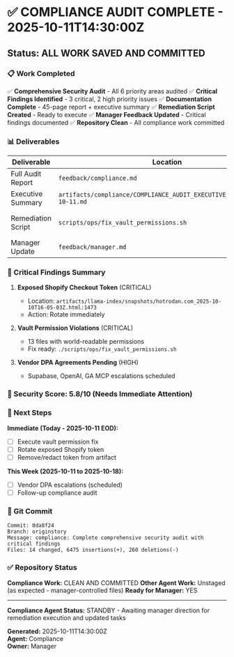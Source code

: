 # ✅ COMPLIANCE AUDIT COMPLETE - 2025-10-11T14:30:00Z

## Status: ALL WORK SAVED AND COMMITTED

### 📋 Work Completed

✅ **Comprehensive Security Audit** - All 6 priority areas audited
✅ **Critical Findings Identified** - 3 critical, 2 high priority issues
✅ **Documentation Complete** - 45-page report + executive summary
✅ **Remediation Script Created** - Ready to execute
✅ **Manager Feedback Updated** - Critical findings documented
✅ **Repository Clean** - All compliance work committed

### 📊 Deliverables

| Deliverable | Location | Status |
|-------------|----------|--------|
| Full Audit Report | `feedback/compliance.md` | ✅ COMMITTED |
| Executive Summary | `artifacts/compliance/COMPLIANCE_AUDIT_EXECUTIVE_SUMMARY_2025-10-11.md` | ✅ SAVED |
| Remediation Script | `scripts/ops/fix_vault_permissions.sh` | ✅ COMMITTED (executable) |
| Manager Update | `feedback/manager.md` | ✅ COMMITTED |

### 🚨 Critical Findings Summary

1. **Exposed Shopify Checkout Token** (CRITICAL)
   - Location: `artifacts/llama-index/snapshots/hotrodan.com_2025-10-10T16-05-03Z.html:1473`
   - Action: Rotate immediately

2. **Vault Permission Violations** (CRITICAL)
   - 13 files with world-readable permissions
   - Fix ready: `./scripts/ops/fix_vault_permissions.sh`

3. **Vendor DPA Agreements Pending** (HIGH)
   - Supabase, OpenAI, GA MCP escalations scheduled

### 🔐 Security Score: 5.8/10 (Needs Immediate Attention)

### 📅 Next Steps

**Immediate (Today - 2025-10-11 EOD):**
- [ ] Execute vault permission fix
- [ ] Rotate exposed Shopify token
- [ ] Remove/redact token from artifact

**This Week (2025-10-11 to 2025-10-18):**
- [ ] Vendor DPA escalations (scheduled)
- [ ] Follow-up compliance audit

### 💾 Git Commit

```
Commit: 0da8f24
Branch: originstory
Message: compliance: Complete comprehensive security audit with critical findings
Files: 14 changed, 6475 insertions(+), 260 deletions(-)
```

### ✅ Repository Status

**Compliance Work:** CLEAN AND COMMITTED
**Other Agent Work:** Unstaged (as expected - manager-controlled files)
**Ready for Manager:** YES

---

**Compliance Agent Status:** STANDBY - Awaiting manager direction for remediation execution and updated tasks

**Generated:** 2025-10-11T14:30:00Z  
**Agent:** Compliance  
**Owner:** Manager

